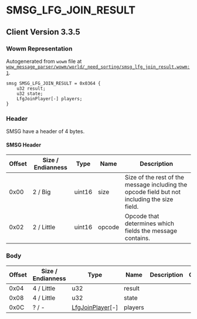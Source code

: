 # SMSG_LFG_JOIN_RESULT

## Client Version 3.3.5

### Wowm Representation

Autogenerated from `wowm` file at [`wow_message_parser/wowm/world/_need_sorting/smsg_lfg_join_result.wowm:1`](https://github.com/gtker/wow_messages/tree/main/wow_message_parser/wowm/world/_need_sorting/smsg_lfg_join_result.wowm#L1).
```rust,ignore
smsg SMSG_LFG_JOIN_RESULT = 0x0364 {
    u32 result;
    u32 state;
    LfgJoinPlayer[-] players;
}
```
### Header

SMSG have a header of 4 bytes.

#### SMSG Header

| Offset | Size / Endianness | Type   | Name   | Description |
| ------ | ----------------- | ------ | ------ | ----------- |
| 0x00   | 2 / Big           | uint16 | size   | Size of the rest of the message including the opcode field but not including the size field.|
| 0x02   | 2 / Little        | uint16 | opcode | Opcode that determines which fields the message contains.|

### Body

| Offset | Size / Endianness | Type | Name | Description | Comment |
| ------ | ----------------- | ---- | ---- | ----------- | ------- |
| 0x04 | 4 / Little | u32 | result |  |  |
| 0x08 | 4 / Little | u32 | state |  |  |
| 0x0C | ? / - | [LfgJoinPlayer](lfgjoinplayer.md)[-] | players |  |  |

